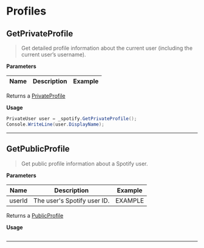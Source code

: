 # Profiles

## GetPrivateProfile

> Get detailed profile information about the current user (including the current user’s username).

**Parameters**

|Name|Description|Example|
|--------------|-------------------------|-------------------------|

Returns a [PrivateProfile](https://developer.spotify.com/web-api/object-model/#user-object-private)

**Usage**
```csharp
PrivateUser user = _spotify.GetPrivateProfile();
Console.WriteLine(user.DisplayName);
```

---

## GetPublicProfile

> Get public profile information about a Spotify user.

**Parameters**

|Name|Description|Example|
|--------------|-------------------------|-------------------------|
|userId| The user's Spotify user ID. | EXAMPLE

Returns a [PublicProfile](https://developer.spotify.com/web-api/object-model/#user-object-public)

**Usage**
```csharp
```

---
